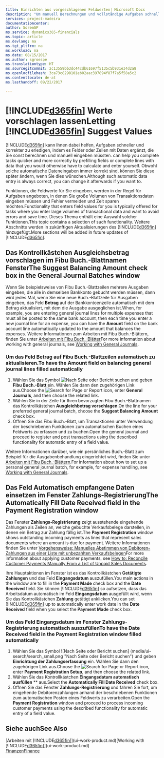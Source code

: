 ```yaml
---
title: Einrichten aus vorgeschlagenen Feldwerten| Microsoft Docs
description: "Um manuell Berechnungen und vollständige Aufgaben schnell und genau zu erledigen, können Sie automatische Dateneingabe einrichten, sodass Finanzverhältnisse gerade ausgewählte Felder ausfüllen."
services: project-madeira
documentationcenter: 
author: SorenGP
ms.service: dynamics365-financials
ms.topic: article
ms.devlang: na
ms.tgt_pltfrm: na
ms.workload: na
ms.date: 08/15/2017
ms.author: sgroespe
ms.translationtype: HT
ms.sourcegitcommit: 2c13559bb3dc44cdb61697f5135c5b931e34d2a8
ms.openlocfilehash: 3ca73c8298101eb02aac397894f87f7a5f58a5c2
ms.contentlocale: de-at
ms.lasthandoff: 09/22/2017

---
```

# <a name="letting-included365finincludesd365finmdmd-suggest-values"></a><span data-ttu-id="4e333-103">[!INCLUDE[d365fin](includes/d365fin_md.md)] Werte vorschlagen lassen</span><span class="sxs-lookup"><span data-stu-id="4e333-103">Letting [!INCLUDE[d365fin](includes/d365fin_md.md)] Suggest Values</span></span>
[!INCLUDE[d365fin](includes/d365fin_md.md)]<span data-ttu-id="4e333-104"> kann Ihnen dabei helfen, Aufgaben schneller und korrekter zu erledigen, indem es Felder oder Zeilen mit Daten ergänzt, die Sie sonst berechnen und manuell eingeben müssten.</span><span class="sxs-lookup"><span data-stu-id="4e333-104"> can help you complete tasks quicker and more correctly by prefilling fields or complete lines with data that you would otherwise have to calculate and enter yourself.</span></span> <span data-ttu-id="4e333-105">Obwohl solche automatische Dateneingaben immer korrekt sind, können Sie diese später ändern, wenn Sie dies wünschen.</span><span class="sxs-lookup"><span data-stu-id="4e333-105">Although such automatic data entry is always correct, you can change it afterwards if you want to.</span></span>

<span data-ttu-id="4e333-106">Funktionen, die Feldwerte für Sie eingeben, werden in der Regel für Aufgaben angeboten, in denen Sie große Volumen von Transaktionsdaten eingeben müssen und Fehler vermeiden und Zeit sparen möchten.</span><span class="sxs-lookup"><span data-stu-id="4e333-106">Functionality that enters field values for you is typically offered for tasks where you enter large volumes of transactional data and want to avoid errors and save time.</span></span> <span data-ttu-id="4e333-107">Dieses Thema enthält eine Auswahl solcher Funktionen.</span><span class="sxs-lookup"><span data-stu-id="4e333-107">This topic contains a selection of such functionality.</span></span> <span data-ttu-id="4e333-108">Weitere Abschnitte werden in zukünftigen Aktualisierungen des [!INCLUDE[d365fin](includes/d365fin_md.md)] hinzugefügt.</span><span class="sxs-lookup"><span data-stu-id="4e333-108">More sections will be added in future updates of [!INCLUDE[d365fin](includes/d365fin_md.md)].</span></span>

## <a name="the-suggest-balancing-amount-check-box-in-the-general-journal-batches-window"></a><span data-ttu-id="4e333-109">Das Kontrollkästchen **Ausgleichsbetrag vorschlagen** im **Fibu Buch.-Blattnamen** Fenster</span><span class="sxs-lookup"><span data-stu-id="4e333-109">The **Suggest Balancing Amount** check box in the **General Journal Batches** window</span></span>
<span data-ttu-id="4e333-110">Wenn Sie beispielsweise von Fibu Buch.-Blattzeilen mehrere Ausgaben eingeben, die alle in demselben Bankkonto gebucht werden müssen, dann wird jedes Mal, wenn Sie eine neue Buch.-Blattzeile für Ausgaben eingeben, das Feld **Betrag** auf der Bankkontoenzeile automatisch mit dem Betrag aktualisiert, mit dem die Ausgabe ausgeglichen ist.</span><span class="sxs-lookup"><span data-stu-id="4e333-110">When, for example, you are entering general journal lines for multiple expenses that must all be posted to the same bank account, then each time you enter a new journal line for an expense, you can have the **Amount** field on the bank account line automatically updated to the amount that balances the expenses.</span></span> <span data-ttu-id="4e333-111">Weitere Informationen zum Arbeiten mit Fibu Buch.-Blättern, finden Sie unter [Arbeiten mit Fibu Buch.-Blätter](ui-work-general-journals.md)</span><span class="sxs-lookup"><span data-stu-id="4e333-111">For more information about working with general journals, see [Working with General Journals](ui-work-general-journals.md).</span></span>

### <a name="to-have-the-amount-field-on-balancing-general-journal-lines-filled-automatically"></a><span data-ttu-id="4e333-112">Um das Feld **Betrag** auf Fibu Buch.-Blattzeilen automatisch zu aktualisieren.</span><span class="sxs-lookup"><span data-stu-id="4e333-112">To have the **Amount** field on balancing general journal lines filled automatically</span></span>
1. <span data-ttu-id="4e333-113">Wählen Sie das Symbol ![Nach Seite oder Bericht suchen](media/ui-search/search_small.png "Nach Seite oder Bericht suchen") und geben **Fibu Buch.-Blatt** ein. Wählen Sie dann den zugehörigen Link aus.</span><span class="sxs-lookup"><span data-stu-id="4e333-113">Choose the ![Search for Page or Report](media/ui-search/search_small.png "Search for Page or Report icon") icon, enter **General Journals**, and then choose the related link.</span></span>
2. <span data-ttu-id="4e333-114">Wählen Sie in der Zeile für Ihren bevorzugten Fibu Buch.-Blattnamen das Kontrollkästchen **Ausgleichbetrag vorschlagen**.</span><span class="sxs-lookup"><span data-stu-id="4e333-114">On the line for your preferred general journal batch, choose the **Suggest Balancing Amount** check box.</span></span>
3. <span data-ttu-id="4e333-115">Öffnen Sie das Fibu Buch.-Blatt, um Transaktionen unter Verwendung der beschriebenen Funktionen zum automatischen Buchen eines Feldwerts zu erfassen und zu buchen.</span><span class="sxs-lookup"><span data-stu-id="4e333-115">Open the general journal and proceed to register and post transactions using the described functionality for automatic entry of a field value.</span></span>       

<span data-ttu-id="4e333-116">Weitere Informationen darüber, wie ein persönliches Buch.-Blatt zum Beispiel für die Ausgabenbehandlung eingerichtet wird, finden Sie unter [Arbeiten mit Fibu Buch.-Blättern](ui-work-general-journals.md).</span><span class="sxs-lookup"><span data-stu-id="4e333-116">For information about how to set up a personal general journal batch, for example, for expense handling, see [Working with General Journals](ui-work-general-journals.md).</span></span>

## <a name="the-automatically-fill-date-received-field-in-the-payment-registration-window"></a><span data-ttu-id="4e333-117">Das Feld **Automatisch empfangene Daten einsetzen** im Fenster **Zahlungs-Registrierung**</span><span class="sxs-lookup"><span data-stu-id="4e333-117">The **Automatically Fill Date Received** field in the **Payment Registration** window</span></span>
<span data-ttu-id="4e333-118">Das Fenster **Zahlungs-Registrierung** zeigt ausstehende eingehende Zahlungen als Zeilen an, welche gebuchte Verkaufsbelege darstellen, in denen ein Betrag zur Zahlung fällig ist.</span><span class="sxs-lookup"><span data-stu-id="4e333-118">The **Payment Registration** window shows outstanding incoming payments as lines that represent sales documents where an amount is due for payment.</span></span> <span data-ttu-id="4e333-119">Weitere Informationen finden Sie unter [Vorgehensweise: Manuelles Abstimmen von Debitoren-Zahlungen aus einer Liste mit unbezahlten Verkaufsbelegen](receivables-how-reconcile-customer-payments-list-unpaid-sales-documents.md)</span><span class="sxs-lookup"><span data-stu-id="4e333-119">For more information about applying customer payments, see [How to: Reconcile Customer Payments Manually From a List of Unpaid Sales Documents](receivables-how-reconcile-customer-payments-list-unpaid-sales-documents.md).</span></span>

<span data-ttu-id="4e333-120">Ihre Hauptaktionen im Fenster ist es das Kontrollkästchen **Getätigte Zahlungen** und das Feld **Eingangsdatum** auszufüllen.</span><span class="sxs-lookup"><span data-stu-id="4e333-120">You main actions in the window are to fill in the **Payment Made** check box and the **Date Received** field.</span></span> <span data-ttu-id="4e333-121">Sie können [!INCLUDE[d365fin](includes/d365fin_md.md)] so aufsetzen, dass das Arbeitsdatum automatisch im Feld **Eingangsdatum** ausgefüllt wird, wenn Sie das Kontrollkästchen **Zahlung** getätigt anklicken.</span><span class="sxs-lookup"><span data-stu-id="4e333-121">You can set [!INCLUDE[d365fin](includes/d365fin_md.md)] up to automatically enter work date in the **Date Received** field when you select the **Payment Made** check box.</span></span>

### <a name="to-have-the-date-received-field-in-the-payment-registration-window-filled-automatically"></a><span data-ttu-id="4e333-122">Um das Feld **Eingangsdatum** im Fenster **Zahlungs-Registrierung** automatisch auszufüllen</span><span class="sxs-lookup"><span data-stu-id="4e333-122">To have the **Date Received** field in the **Payment Registration** window filled automatically</span></span>
1. <span data-ttu-id="4e333-123">Wählen Sie das Symbol ![Nach Seite oder Bericht suchen] (media/ui-search/search_small.png "Nach Seite oder Bericht suchen") und geben **Einrichtung der Zahlungserfassung** ein. Wählen Sie dann den zugehörigen Link aus.</span><span class="sxs-lookup"><span data-stu-id="4e333-123">Choose the ![Search for Page or Report](media/ui-search/search_small.png "Search for Page or Report icon") icon, enter **Payment Registration Setup**, and then choose the related link.</span></span>
2. <span data-ttu-id="4e333-124">Wählen Sie das Kontrollkästchen **Eingangsdatum automatisch ausfüllen** ** aus.</span><span class="sxs-lookup"><span data-stu-id="4e333-124">Select the **Automatically Fill Date Received** check box.</span></span>
3. <span data-ttu-id="4e333-125">Öffnen Sie das Fenster **Zahlungs-Registrierung** und fahren Sie fort, um eingehende Debitorenzahlungen anhand der beschriebenen Funktionen zum automatischen Posten eines Feldwerts zu verarbeiten.</span><span class="sxs-lookup"><span data-stu-id="4e333-125">Open the **Payment Registration** window and proceed to process incoming customer payments using the described functionality for automatic entry of a field value.</span></span>

## <a name="see-also"></a><span data-ttu-id="4e333-126">Siehe auch</span><span class="sxs-lookup"><span data-stu-id="4e333-126">See Also</span></span>
<span data-ttu-id="4e333-127">[Arbeiten mit [!INCLUDE[d365fin](includes/d365fin_md.md)]](ui-work-product.md)</span><span class="sxs-lookup"><span data-stu-id="4e333-127">[Working with [!INCLUDE[d365fin](includes/d365fin_md.md)]](ui-work-product.md)</span></span>  
[<span data-ttu-id="4e333-128">Finanzen</span><span class="sxs-lookup"><span data-stu-id="4e333-128">Finance</span></span>](finance.md)

